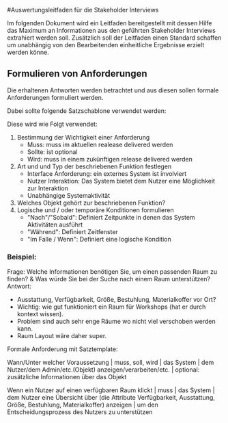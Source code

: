 #Auswertungsleitfaden für die Stakeholder Interviews 

Im folgenden Dokument wird ein Leitfaden bereitgestellt mit dessen Hilfe das Maximum an Informationen aus den geführten Stakeholder Interviews extrahiert werden soll. Zusätzlich soll der Leitfaden einen Standard schaffen um unabhängig von den Bearbeitenden einheitliche Ergebnisse erzielt werden könne.


## Formulieren von Anforderungen

Die erhaltenen Antworten werden betrachtet und aus diesen sollen formale Anforderungen formuliert werden.

Dabei sollte folgende Satzschablone verwendet werden:




Diese wird wie Folgt verwendet:

1. Bestimmung der Wichtigkeit einer Anforderung
	- Muss: muss im aktuellen realease delivered werden
	- Sollte: ist optional
	- Wird: muss in einem zukünftigen release delivered werden
2. Art und und Typ der beschriebenen Funktion festlegen
	- Interface Anforderung: ein externes System ist involviert
	- Nutzer Interaktion: Das System bietet dem Nutzer eine Möglichkeit zur Interaktion
	- Unabhängige Systemaktivität
3. Welches Objekt gehört zur beschriebenen Funktion?
4. Logische und / oder temporäre Konditionen formulieren 
	- "Nach"/"Sobald": Definiert Zeitpunkte in denen das System Aktivitäten ausführt
	- "Während": Definiert Zeitfenster
	- "Im Falle / Wenn": Definiert eine logische Kondition


### Beispiel:

Frage:
Welche Informationen benötigen Sie, um einen passenden Raum zu finden? & Was würde Sie bei der Suche nach einem Raum unterstützen?
Antwort:
-   Ausstattung, Verfügbarkeit, Größe, Bestuhlung, Materialkoffer vor Ort?
-   Wichtig: wie gut funktioniert ein Raum für Workshops (hat er durch kontext wissen).
-   Problem sind auch sehr enge Räume wo nicht viel verschoben werden kann.
-   Raum Layout wäre daher super.

Formale Anforderung mit Satztemplate:

Wann/Unter welcher Voraussetzung | muss, soll, wird | das System | dem Nutzer/dem Admin/etc.(Objekt) anzeigen/verarbeiten/etc. | optional: zusätzliche Informationen über das Objekt

Wenn ein Nutzer auf einen verfügbaren Raum klickt | muss | das System | dem Nutzer eine Übersicht über (die Attribute Verfügbarkeit, Ausstattung, Größe, Bestuhlung, Materialkoffer) anzeigen | um den Entscheidungsprozess des Nutzers zu unterstützen
